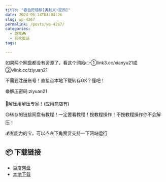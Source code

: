 ```yaml
---
title: "春色狩猎祭[奥利文+昆西]"
date: 2024-06-14T08:04:26
slug: wp-4267
permalink: /posts/wp-4267/
categories:
  - 游戏🎮
  - 狂欢蜜话
tags:

---
```


如果两个网盘都没有资源了，看这个网站👉①link3.cc/xianyu21或②vlink.cc/ziyuan21

不需要注册账号！直接点本地下载转存OK？懂吧！

🟢解压密码:ziyuan21

🔵解压用解压专家！(应用商店有)

🟡转存的链接网盘有教程！一定要看教程！按教程操作！不按教程操作你不会解压！

💰🈶能力的宝，可以点左下角赞赏支持一下网站运行

## 📦 下载链接
- [百度网盘](https://blziyuan21.com/pay-download/4267?key=a0f3aae4b1&down_id=0)
- [本地下载](https://blziyuan21.com/pay-download/4267?key=a0f3aae4b1&down_id=1)

